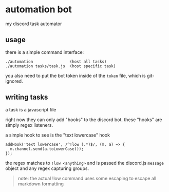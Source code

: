 # automation bot
my discord task automator

## usage
there is a simple command interface:
```
./automation                (host all tasks)
./automation tasks/task.js  (host specific task)
```

you also need to put the bot token inside of
the `token` file, which is git-ignored.

## writing tasks
a task is a javascript file

right now they can only add "hooks" to the discord bot. these "hooks"
are simply regex listeners.

a simple hook to see is the "text lowercase" hook
```
addHook('text lowercase', /^!low (.*)$/, (m, a) => {
  m.channel.send(a.toLowerCase());
});
```

the regex matches to `!low <anything>` and is passed the discord.js
`message` object and any regex capturing groups.

> note: the actual !low command uses some escaping to escape all
> markdown formatting
